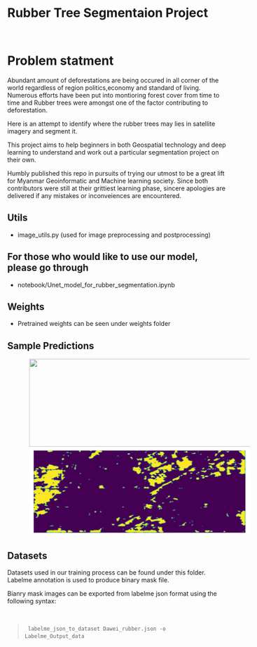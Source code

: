 # Rubber Tree Segmentaion Project


</br>

# Problem statment
Abundant amount of deforestations are being occured in all corner of the world regardless of region politics,economy and standard of living. Numerous efforts have been put into montioring forest cover from time to time and Rubber trees were amongst one of the factor contributing to deforestation.

Here is an attempt to identify where the rubber trees may lies in satellite imagery and segment it.

This project aims to help beginners in both Geospatial technology and deep learning to understand and work out a particular segmentation project on their own.

Humbly published this repo in pursuits of trying our utmost to be a great lift for Myanmar Geoinformatic and Machine learning society. Since both contributors were still at their grittiest learning phase, sincere apologies are delivered if any mistakes or inconveiences are encountered.


## Utils
- image_utils.py (used for image preprocessing and postprocessing)

## For those who would like to use our model, please go through 
- notebook/Unet_model_for_rubber_segmentation.ipynb 

## Weights
- Pretrained weights can be seen under weights folder

## Sample Predictions
 <img src="/Inference%20Resutlts/1.Inference.jpg" width="550" height="200" hspace="50"> 
 
 <img src="/Inference%20Resutlts/1.Predict.png" width="550" height="200" hspace="50"> 
 
## Datasets

Datasets used in our training process can be found under this folder. Labelme annotation is used to produce binary mask file.

<p>Bianry mask images can be exported from labelme json format using the following syntax: </p> <br> 

> <code> labelme_json_to_dataset Dawei_rubber.json -o Labelme_Output_data </code>
